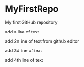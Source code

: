 # MyFirstRepo
My first GitHub repository

add a line of text

add 2n line of text from github editor

add 3d line of text

add 4th line of text
